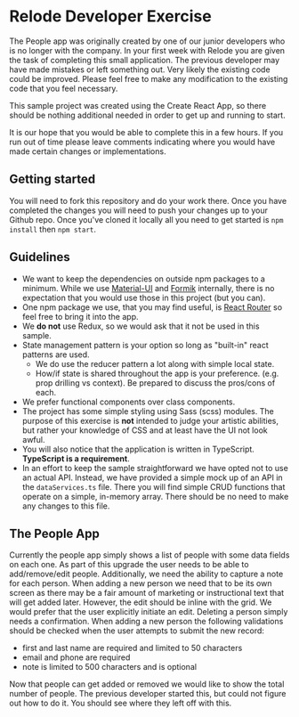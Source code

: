 # Relode Developer Exercise

The People app was originally created by one of our junior developers who is no longer with the company. In your first week with Relode you are given the task of completing this small application. The previous developer may have made mistakes or left something out. Very likely the existing code could be improved. Please feel free to make any modification to the existing code that you feel necessary.

This sample project was created using the Create React App, so there should be nothing additional needed in order to get up and running to start.

It is our hope that you would be able to complete this in a few hours. If you run out of time please leave comments indicating where you would have made certain changes or implementations.

## Getting started

You will need to fork this repository and do your work there. Once you have completed the changes you will need to push your changes up to your Github repo. Once you've cloned it locally all you need to get started is `npm install` then `npm start`.

## Guidelines

- We want to keep the dependencies on outside npm packages to a minimum. While we use [Material-UI](https://material-ui.com/) and [Formik](https://formik.org/) internally, there is no expectation that you would use those in this project (but you can).
- One npm package we use, that you may find useful, is [React Router](https://reactrouter.com/) so feel free to bring it into the app.
- We **do not** use Redux, so we would ask that it not be used in this sample.
- State management pattern is your option so long as "built-in" react patterns are used.
  - We do use the reducer pattern a lot along with simple local state.
  - How/if state is shared throughout the app is your preference. (e.g. prop drilling vs context). Be prepared to discuss the pros/cons of each.
- We prefer functional components over class components.
- The project has some simple styling using Sass (scss) modules. The purpose of this exercise is **not** intended to judge your artistic abilities, but rather your knowledge of CSS and at least have the UI not look awful.
- You will also notice that the application is written in TypeScript. **TypeScript is a requirement**.
- In an effort to keep the sample straightforward we have opted not to use an actual API. Instead, we have provided a simple mock up of an API in the `dataServices.ts` file. There you will find simple CRUD functions that operate on a simple, in-memory array. There should be no need to make any changes to this file.

## The People App

Currently the people app simply shows a list of people with some data fields on each one. As part of this upgrade the user needs to be able to add/remove/edit people. Additionally, we need the ability to capture a note for each person. When adding a new person we need that to be its own screen as there may be a fair amount of marketing or instructional text that will get added later. However, the edit should be inline with the grid. We would prefer that the user explicitly initiate an edit. Deleting a person simply needs a confirmation. When adding a new person the following validations should be checked when the user attempts to submit the new record:

- first and last name are required and limited to 50 characters
- email and phone are required
- note is limited to 500 characters and is optional

Now that people can get added or removed we would like to show the total number of people. The previous developer started this, but could not figure out how to do it. You should see where they left off with this.
